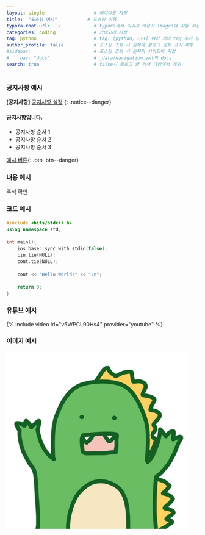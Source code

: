 ```yaml
---
layout: single                  # 레이아웃 지정
title:  "포스팅 예시"           # 포스팅 이름
typora-root-url: ../            # typora에서 이미지 사용시 images에 자동 저장
categories: coding              # 카테고리 지정
tag: python                     # tag: [python, C++] 여러 개의 tag 추가 방식
author_profile: false           # 포스팅 조회 시 왼쪽에 블로그 정보 표시 여부
#sidebar:                       # 포스팅 조회 시 왼쪽의 사이드바 지정
#    nav: "docs"                # _data/navigation.yml의 docs
search: true                    # false시 블로그 글 검색 대상에서 제외
---
```


### 공지사항 예시
<!-- 공지사항 추가 -->
**[공지사항]** [공지사항 설정](https://mmistakes.github.io/minimal-mistakes/docs/utility-classes/#notices)
{: .notice--danger}

<!-- 여러 줄의 공지사항 추가 -->
<div class="notice--info">
    <h4>공지사항입니다.</h4>
    <ul>
        <li>공지사항 순서 1</li>
        <li>공지사항 순서 2</li>
        <li>공지사항 순서 3</li>
    </ul>
</div>

[예시 버튼](https://mmistakes.github.io/minimal-mistakes/docs/utility-classes/#notices){: .btn .btn--danger}



### 내용 예시

주석 확인

### 코드 예시
<!-- 코드 추가 방법 -->
```cpp
#include <bits/stdc++.h>
using namespace std;

int main(){
    ios_base::sync_with_stdio(false);
    cin.tie(NULL);
    cout.tie(NULL);

    cout << "Hello World!" << "\n";

    return 0;
}
```

### 유튜브 예시
<!-- 유튜브 추가 -->
{% include video id="v5WPCL90Hs4" provider="youtube" %}  


### 이미지 예시
<!-- 이미지 추가 -->
<img src="/../images/2023-12-25-first/크앙.jpg" alt="크앙" style="zoom:67%;" />

